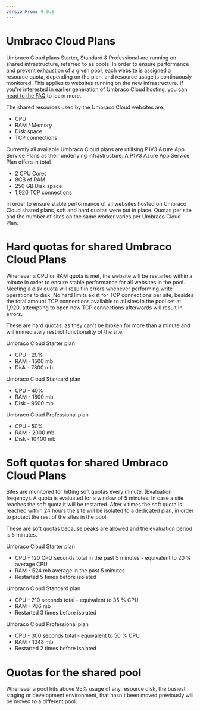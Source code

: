 ```yaml
---
versionFrom: 9.0.0
---
```


# Umbraco Cloud Plans

Umbraco Cloud plans Starter, Standard & Professional are running on shared infrastructure, referred to as pools. In order to ensure performance and prevent exhaustion of a given pool, each website is assigned a resource quota, depending on the plan, and resource usage is continuously monitored. This applies to websites running on the new infrastructure. If you're interested in earlier generation of Umbraco Cloud hosting, you can [head to the FAQ](../../Frequently-Asked-Questions) to learn more.

The shared resources used by the Umbraco Cloud websites are:

- CPU
- RAM / Memory
- Disk space
- TCP connections

Currently all available Umbraco Cloud plans are utilising P1V3 Azure App Service Plans as their underlying infrastructure. A P1V3 Azure App Service Plan offers in total

- 2 CPU Cores
- 8GB of RAM
- 250 GB Disk space
- 1,920 TCP connections

In order to ensure stable performance of all websites hosted on Umbraco Cloud shared plans, soft and hard quotas were put in place. Quotas per site and the number of sites on the same worker varies per Umbraco Cloud Plan.

# Hard quotas for shared Umbraco Cloud Plans

Whenever a CPU or RAM quota is met, the website will be restarted within a minute in order to ensure stable performance for all websites in the pool. Meeting a disk quota will result in errors whenever performing write operations to disk. No hard limits exist for TCP connections per site, besides the total amount TCP connections available to all sites in the pool set at 1,920, attempting to open new TCP connections afterwards will result in errors.

These are hard quotas, as they can't be broken for more than a minute and will immediately restrict functionality of the site.

Umbraco Cloud Starter plan

- CPU - 20%
- RAM - 1500 mb
- Disk - 7800 mb

Umbraco Cloud Standard plan

- CPU - 40%
- RAM - 1800 mb
- Disk - 9600 mb

Umbraco Cloud Professional plan

- CPU - 50%
- RAM - 2000 mb
- Disk - 10400 mb

# Soft quotas for shared Umbraco Cloud Plans

Sites are monitored for hitting soft quotas every minute. (Evaluation freqency). A quota is evaluated for a window of 5 minutes. In case a site reaches the soft quota it will be restarted. After x times the soft quota is reached within 24 hours the site will be isolated to a dedicated plan, in order to protect the rest of the sites in the pool.

These are soft quotas because peaks are allowed and the evaluation period is 5 minutes.

Umbraco Cloud Starter plan

- CPU - 120 CPU seconds total in the past 5 minutes - equivalent to 20 % average CPU
- RAM - 524 mb average in the past 5 minutes
- Restarted 5 times before isolated

Umbraco Cloud Standard plan

- CPU - 210 seconds total - equivalent to 35 % CPU
- RAM - 786 mb
- Restarted 3 times before isolated

Umbraco Cloud Professional plan

- CPU - 300 seconds total - equivalent to 50 % CPU
- RAM - 1048 mb
- Restarted 2 times before isolated

# Quotas for the shared pool

Whenever a pool hits above 95% usage of any resource disk, the busiest staging or development environment, that hasn't been moved previously will be moved to a different pool.
